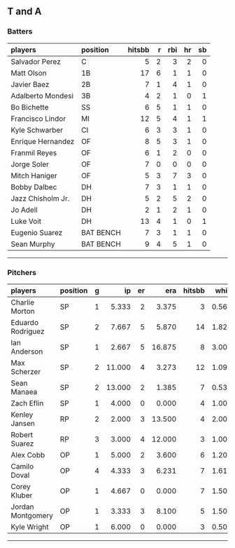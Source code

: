 ## T and A

### Batters

 
|players           |position  | hitsbb|  r| rbi| hr| sb| 
|:-----------------|:---------|------:|--:|---:|--:|--:| 
|Salvador Perez    |C         |      5|  2|   3|  2|  0| 
|Matt Olson        |1B        |     17|  6|   1|  1|  0| 
|Javier Baez       |2B        |      7|  1|   4|  1|  0| 
|Adalberto Mondesi |3B        |      4|  2|   1|  0|  1| 
|Bo Bichette       |SS        |      6|  5|   1|  1|  0| 
|Francisco Lindor  |MI        |     12|  5|   4|  1|  1| 
|Kyle Schwarber    |CI        |      6|  3|   3|  1|  0| 
|Enrique Hernandez |OF        |      8|  5|   3|  1|  0| 
|Franmil Reyes     |OF        |      6|  1|   2|  0|  0| 
|Jorge Soler       |OF        |      7|  0|   0|  0|  0| 
|Mitch Haniger     |OF        |      5|  3|   7|  3|  0| 
|Bobby Dalbec      |DH        |      7|  3|   1|  1|  0| 
|Jazz Chisholm Jr. |DH        |      5|  2|   5|  2|  0| 
|Jo Adell          |DH        |      2|  1|   2|  1|  0| 
|Luke Voit         |DH        |     13|  4|   1|  0|  1| 
|Eugenio Suarez    |BAT BENCH |      7|  3|   1|  1|  0| 
|Sean Murphy       |BAT BENCH |      9|  4|   5|  1|  0| 


* * *

### Pitchers

 
|players           |position |  g|     ip| er|    era| hitsbb|  whip| so|  w| sv| 
|:-----------------|:--------|--:|------:|--:|------:|------:|-----:|--:|--:|--:| 
|Charlie Morton    |SP       |  1|  5.333|  2|  3.375|      3| 0.562|  5|  1|  0| 
|Eduardo Rodriguez |SP       |  2|  7.667|  5|  5.870|     14| 1.826|  7|  0|  0| 
|Ian Anderson      |SP       |  1|  2.667|  5| 16.875|      8| 3.000|  1|  0|  0| 
|Max Scherzer      |SP       |  2| 11.000|  4|  3.273|     12| 1.091| 13|  2|  0| 
|Sean Manaea       |SP       |  2| 13.000|  2|  1.385|      7| 0.538| 13|  1|  0| 
|Zach Eflin        |SP       |  1|  4.000|  0|  0.000|      4| 1.000|  3|  0|  0| 
|Kenley Jansen     |RP       |  2|  2.000|  3| 13.500|      4| 2.000|  2|  0|  0| 
|Robert Suarez     |RP       |  3|  3.000|  4| 12.000|      3| 1.000|  4|  0|  0| 
|Alex Cobb         |OP       |  1|  5.000|  2|  3.600|      6| 1.200| 10|  1|  0| 
|Camilo Doval      |OP       |  4|  4.333|  3|  6.231|      7| 1.615|  4|  0|  1| 
|Corey Kluber      |OP       |  1|  4.667|  0|  0.000|      7| 1.500|  5|  0|  0| 
|Jordan Montgomery |OP       |  1|  3.333|  3|  8.100|      5| 1.500|  4|  0|  0| 
|Kyle Wright       |OP       |  1|  6.000|  0|  0.000|      3| 0.500|  6|  1|  0| 


* * *


